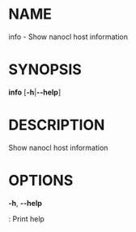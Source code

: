 # NAME

info - Show nanocl host information

# SYNOPSIS

**info** \[**-h**\|**\--help**\]

# DESCRIPTION

Show nanocl host information

# OPTIONS

**-h**, **\--help**

:   Print help
